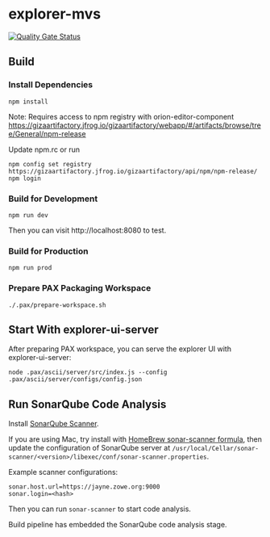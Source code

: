 # explorer-mvs

[![Quality Gate Status](https://sonarcloud.io/api/project_badges/measure?project=zowe_explorer-mvs&metric=alert_status)](https://sonarcloud.io/dashboard?id=zowe_explorer-mvs)

## Build

### Install Dependencies

```
npm install
```

Note: Requires access to npm registry with orion-editor-component
https://gizaartifactory.jfrog.io/gizaartifactory/webapp/#/artifacts/browse/tree/General/npm-release

Update npm.rc or run
```
npm config set registry https://gizaartifactory.jfrog.io/gizaartifactory/api/npm/npm-release/
npm login
```

### Build for Development

```
npm run dev
```

Then you can visit http://localhost:8080 to test.


### Build for Production

```
npm run prod
```

### Prepare PAX Packaging Workspace

```
./.pax/prepare-workspace.sh
```

## Start With explorer-ui-server

After preparing PAX workspace, you can serve the explorer UI with explorer-ui-server:

```
node .pax/ascii/server/src/index.js --config .pax/ascii/server/configs/config.json
```

## Run SonarQube Code Analysis

Install [SonarQube Scanner](https://docs.sonarqube.org/display/SCAN/Analyzing+with+SonarQube+Scanner).

If you are using Mac, try install with [HomeBrew sonar-scanner formula](https://formulae.brew.sh/formula/sonar-scanner), then update the configuration of SonarQube server at `/usr/local/Cellar/sonar-scanner/<version>/libexec/conf/sonar-scanner.properties`.

Example scanner configurations:

```
sonar.host.url=https://jayne.zowe.org:9000
sonar.login=<hash>
```

Then you can run `sonar-scanner` to start code analysis.

Build pipeline has embedded the SonarQube code analysis stage.
